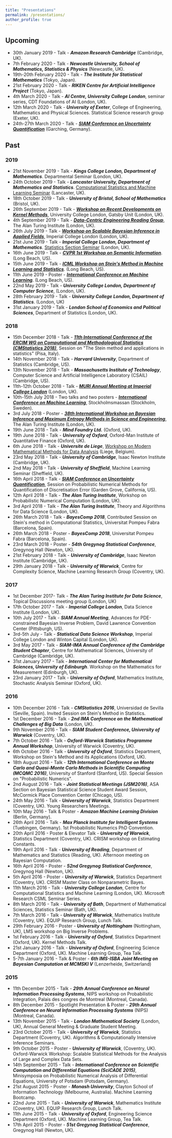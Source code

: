 ```yaml
---
title: "Presentations"
permalink: /presentations/
author_profile: true
---
```


## Upcoming

* 30th January 2019 - Talk - ***Amazon Research Cambridge*** (Cambridge, UK).
* 7th February 2020 - Talk - ***Newcastle University, School of Mathematics, Statistics & Physics*** (Newcastle, UK).
* 19th-20th February 2020 - Talk - ***The Institute for Statistical Mathematics*** (Tokyo, Japan).
* 21st February 2020 - Talk - ***RIKEN Centre for Artificial Intelligence Project*** (Tokyo, Japan).
* 4th March 2020 - Talk - ***AI Centre, University College London***, seminar series, CDT Foundations of AI (London, UK).
* 12th March 2020 - Talk - ***University of Exeter***, College of Engineering, Mathematics and Physical Sciences. Statistical Science research group (Exeter, UK).
* 24th-27th March 2020 - Talk - ***[SIAM Conference on Uncertainty Quantification](https://siam-uq20.ma.tum.de/)*** (Garching, Germany).

## Past

### 2019 
* 21st November 2019 - Talk - ***Kings College London, Department of Mathematics***. Departmental Seminar (London, UK).
* 24th October 2019 - Talk - ***Lancaster University, Department of Mathematics and Statistics***. [Computational Statistics and Machine Learning Seminar](https://lu-csml.github.io/) (Lancaster, UK).
* 18th October 2019 - Talk - ***University of Bristol, School of Mathematics*** (Bristol, UK).
* 26th September 2019 - Talk - [***Workshop on Recent Developments on Kernel Methods***](https://www.eventbrite.com/e/workshop-recent-developments-on-kernel-methods-ucl-tickets-69094933807), University College London, Gatsby Unit (London, UK).
* 4th September 2019 - Talk - [***Data-Centric Engineering Reading Group***](https://dce-rg.github.io/), The Alan Turing Institute (London, UK).
* 26th July 2019 - Talk - [***Workshop on Scalable Bayesian Inference in Applied Fields***](https://www.eventbrite.co.uk/e/workshop-in-scalable-bayesian-inference-in-applied-fields-and-stan-course-tickets-60214998682?utm_term=eventurl_text), Imperial College London (London, UK). 
* 21st June 2019 - Talk - ***Imperial College London, Department of Mathematics***. [Statistics Section Seminar](http://www.imperial.ac.uk/statistics/seminars/statistics-seminar/) (London, UK).
* 16th June 2019 - Talk - [***CVPR 1st Workshop on Semantic Information***](https://sites.google.com/view/wsi-2019/).  (Long Beach, US).
* 15th June 2019 - Talk - [***ICML Workshop on Stein's Method in Machine Learning and Statistics***](https://steinworkshop.github.io/).  (Long Beach, US).
* 11th June 2019 - Poster - [***International Conference on Machine Learning***](https://icml.cc/). (Long Beach, US).
* 22nd May 2019 - Talk - ***University College London, Department of Computer Science***, (London, UK).
* 28th February 2019 - Talk - ***University College London, Department of Statistics***. (London, UK)
* 31st January 2019 - Talk - ***London School of Economics and Political Sciences***, Department of Statistics (London, UK).


### 2018
* 15th December 2018 - Talk - [***11th International Conference of the ERCIM WG on Computational and Methodological Statistics (CMStatistics 2018)***](http://cmstatistics.org/conferences.php), Session on "The Stein method and applications in statistics" (Pisa, Italy).
* 14th November 2018 - Talk - ***Harvard University***, Department of Statistics (Cambridge, US).
* 13th November 2018 - Talk - ***Massachusetts Institute of Technology***, Computer Science and Artificial Intelligence Laboratory (CSAIL) (Cambridge, US).
* 11th-12th October 2018 - Talk - [***MURI Annual Meeting at Imperial College London***](http://vision.jhu.edu/infopursuit/meetings/TeamMeeting03.htm) (London, UK).
* 10th-15th July 2018 - Two talks and two posters - [***International Conference on Machine Learning***](https://icml.cc/), Stockholmsmassan (Stockholm, Sweden).
* 3rd July 2018 - Poster - [***38th International Workshop on Bayesian Inference and Maximum Entropy Methods in Science and Engineering***](https://max-ent.github.io/), The Alan Turing Institute (London, UK). 
* 19th June 2018 - Talk - ***Mind Foundry Ltd.*** (Oxford, UK).
* 19th June 2018 - Talk - ***University of Oxford***, Oxford-Man Institute of Quantitative Finance (Oxford, UK).
* 6th June 2018 - Talk - ***Universite de Liege***, [Workshop on Modern Mathematical Methods for Data Analysis](https://events.uliege.be/belpro2018/) (Liege, Belgium).
* 23rd May 2018 - Talk - ***University of Cambridge***, Isaac Newton Institute (Cambridge, UK).
* 2nd May 2018 - Talk - ***University of Sheffield***, Machine Learning Seminar (Sheffield, UK).
* 16th April 2018 - Talk - [***SIAM Conference on Uncertainty Quantification***](http://www.siam.org/meetings/uq18/), Session on Probabilistic Numerical Methods for Quantification of Discretisation Error (Garden Grove, California, US).
* 12th April 2018 - Talk - ***The Alan Turing Institute***, Workshop on Probabilistic Numerical Computation (London, UK).
* 3rd April 2018 - Talk - ***The Alan Turing Institute***, Theory and Algorithms for Data Science (London, UK).
* 26th March 2018 - Talk - ***BayesComp 2018***, Contributed Session on Stein's method in Computational Statistics, Universitat Pompeu Fabra (Barcelona, Spain).
* 26th March 2018 - Poster - ***BayesComp 2018***, Universitat Pompeu Fabra (Barcelona, Spain).
* 23rd March 2018 - Poster - ***54th Gregynog Statistical Conference***, Gregynog Hall (Newton, UK).
* 21st February 2018 - Talk - ***University of Cambridge***, Isaac Newton Institute (Cambridge, UK).
* 29th January 2018 - Talk - ***University of Warwick***, Centre for Complexity Science, Machine Learning Research Group (Coventry, UK).


### 2017

* 1st December 2017- Talk - ***The Alan Turing Institute for Data Science***, Topical Discussions meeting group (London, UK)
* 17th October 2017 - Talk - ***Imperial College London***, Data Science Institute (London, UK).
* 10th July 2017 - Talk - ***SIAM Annual Meeting***, Advances for PDE-constrained Bayesian Inverse Problem, David Lawrence Convention Center (Pittsburgh, US).
* 3rd-5th July - Talk - ***Statistical Data Science Workshop***, Imperial College London and Winton Capital (London, UK).
* 3rd May 2017 - Talk - ***SIAM-IMA Annual Conference of the Cambridge Student Chapter***, Centre for Mathematical Sciences, University of Cambridge (Cambridge, UK).
* 31st January 2017 - Talk - ***International Center for Mathematical Sciences, University of Edinburgh***. Workshop on the Mathematics for Measurement (Edinburgh, UK).
* 23rd January 2017 - Talk - ***University of Oxford***, Mathematics Institute, Stochastic Analysis Seminar (Oxford, UK).


### 2016

* 10th December 2016 - Talk - ***CMStatistics 2016***, Universidad de Sevilla (Seville, Spain). Invited Session on Stein's Method in Statistics.
* 1st December 2016 - Talk - ***2nd IMA Conference on the Mathematical Challenges of Big Data*** (London, UK).
* 9th November 2016 - Talk - ***SIAM Student Conference, University of Warwick*** (Coventry, UK).
* 7th October 2016 - Talk - ***Oxford-Warwick Statistics Programme Annual Workshop***, University of Warwick (Coventry, UK).
* 6th October 2016 - Talk - ***University of Oxford***, Statistics Department, Workshop on Stein's Method and its Applications (Oxford, UK).
* 18th August 2016 - Talk - ***12th International Conference on Monte Carlo and Quasi-Monte Carlo Methods in Scientific Computing (MCQMC 2016)***, University of Stanford (Stanford, US). Special Session on "Probabilistic Numerics".
* 2nd August 2016 - Talk - ***Joint Statistical Meetings (JSM2016)***, ASA Section on Bayesian Statistical Science Student Award Session, McCormick Place Convention Center (Chicago, US).
* 24th May 2016 - Talk - ***University of Warwick***, Statistics Department (Coventry, UK). Young Researchers Meetings.
* 10th May 2016 - Talk & Poster - ***Amazon Machine Learning Division*** (Berlin, Germany).
* 26th April 2016 - Talk - ***Max Planck Institute for Intelligent Systems*** (Tuebingen, Germany). 1st Probabilistic Numerics PhD Convention.
* 20th April 2016 - Poster & Elevator Talk - ***University of Warwick***, Statistics Department (Coventry, UK). CRISM workshop on Estimating Constants.
* 19th April 2016 - Talk - ***University of Reading***, Department of Mathematics and Statistics (Reading, UK). Afternoon meeting on Bayesian Computation.
* 16th April 2016 - Poster - ***52nd Gregynog Statistical Conference***, Gregynog Hall (Newton, UK).
* 5th April 2016 - Poster - ***University of Warwick***, Statistics Department (Coventry, UK). CRISM Master Class on Nonparametric Bayes.
* 11th March 2016 - Talk - ***University College London***, Centre for Computational Statistics and Machine Learning (London, UK). Microsoft Research CSML Seminar Series.
* 8th March 2016 - Talk - ***University of Bath***, Department of Mathematical Sciences, Statistics Seminar (Bath, UK).
* 7th March 2016 - Talk - ***University of Warwick***, Mathematics Institute (Coventry, UK). EQUIP Research Group, Lunch Talk.
* 29th February 2016 - Poster - ***University of Nottingham*** (Nottingham, UK), LMS workshop on Big Inverse Problems.
* 1st February 2016 - Talk - ***University of Oxford***, Statistics Department (Oxford, UK). Kernel Methods Talk.
* 21st January 2016 - Talk - ***University of Oxford***, Engineering Science Department (Oxford, UK). Machine Learning Group, Tea Talk.
* 5-7th January 2016 - Talk & Poster - ***6th IMS-ISBA Joint Meeting on Bayesian Computation at MCMSKI V*** (Lenzerheide, Switzerland)


### 2015

* 11th December 2015 - Talk - ***29th Annual Conference on Neural Information Processing Systems***, NIPS workshop on Probabilistic Integration, Palais des congres de Montreal (Montreal, Canada).
* 8th December 2015 - Spotlight Presentation & Poster - ***29th Annual Conference on Neural Information Processing Systems*** (NIPS) (Montreal, Canada).
* 13th November 2015 - Talk - ***London Mathematical Society*** (London, UK), Annual General Meeting & Graduate Student Meeting.
* 23rd October 2015 - Talk - ***University of Warwick***, Statistics Department (Coventry, UK). Algorithms & Computationally Intensive Inference Seminars.
* 9th October 2015 - Poster - ***University of Warwick***, (Coventry, UK). Oxford-Warwick Workshop: Scalable Statistical Methods for the Analysis of Large and Complex Data Sets.
* 14th September 2015 - Talk - ***International Conference on Scientific Computation and Differential Equations (SciCADE 2015)***, Minisymposia on Probabilistic Numerical Analysis of Differential Equations, University of Potsdam (Potsdam, Germany).
* 21st August 2015 - Poster - ***Monash University***, Clayton School of Information Technology (Melbourne, Australia). Machine Learning Bootcamp.
* 22nd June 2015 - Talk - ***University of Warwick***, Mathematics Institute (Coventry, UK). EQUIP Research Group, Lunch Talk.
* 11th June 2015 - Talk - ***University of Oxford***, Engineering Science Department (Oxford, UK). Machine Learning Group, Tea Talk.
* 17th April 2015 - Poster - ***51st Gregynog Statistical Conference***, Gregynog Hall (Newton, UK).

